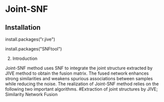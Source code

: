# Joint-SNF
## Installation

install.packages("r.jive")

install.packages("SNFtool")

2. Introduction

Joint-SNF method uses SNF to integrate the joint structure extracted by JIVE method to obtain the fusion matrix. The fused network enhances strong similarities and weakens spurious associations between samples while reducing the noise. 
The realization of Joint-SNF method relies on the following two important algorithms. 
#Extraction of joint structures by JIVE; Similarity Network Fusion
